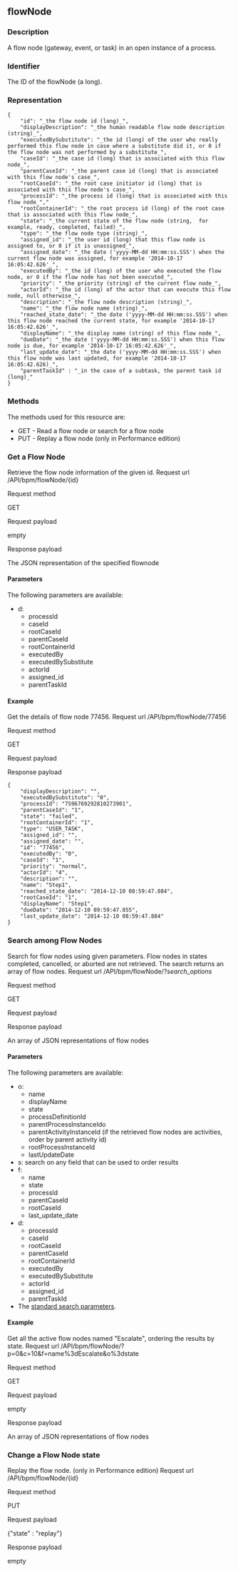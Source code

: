 ## flowNode

### Description

A flow node (gateway, event, or task) in an open instance of a process. 

### Identifier

The ID of the flowNode (a long).

### Representation

    
    {
        "id": "_the flow node id (long)_",
        "displayDescription": "_the human readable flow node description (string)_",
        "executedBySubstitute": "_the id (long) of the user who really performed this flow node in case where a substitute did it, or 0 if the flow node was not performed by a substitute_",
        "caseId": "_the case id (long) that is associated with this flow node_",
        "parentCaseId": "_the parent case id (long) that is associated with this flow node's case_",
        "rootCaseId": "_the root case initiator id (long) that is associated with this flow node's case_",
        "processId": "_the process id (long) that is associated with this flow node_","
        "rootContainerId": "_the root process id (long) of the root case that is associated with this flow node_",
        "state": "_the current state of the flow node (string,  for example, ready, completed, failed)_",
        "type": "_the flow node type (string)_",
        "assigned_id": "_the user id (long) that this flow node is assigned to, or 0 if it is unassigned_",
        "assigned_date": "_the date ('yyyy-MM-dd HH:mm:ss.SSS') when the current flow node was assigned, for example '2014-10-17 16:05:42.626'_",
        "executedBy": "_the id (long) of the user who executed the flow node, or 0 if the flow node has not been executed_",
        "priority": "_the priority (string) of the current flow node_",
        "actorId": "_the id (long) of the actor that can execute this flow node, null otherwise_",
        "description": "_the flow node description (string)_",
        "name": "_the flow node name (string)_",
        "reached_state_date": "_the date ('yyyy-MM-dd HH:mm:ss.SSS') when this flow node reached the current state, for example '2014-10-17 16:05:42.626'_",
        "displayName": "_the display name (string) of this flow node_",
        "dueDate": "_the date ('yyyy-MM-dd HH:mm:ss.SSS') when this flow node is due, for example '2014-10-17 16:05:42.626'_",
        "last_update_date": "_the date ('yyyy-MM-dd HH:mm:ss.SSS') when this flow node was last updated, for example '2014-10-17 16:05:42.626)_",
        "parentTaskId" : "_in the case of a subtask, the parent task id (long)_"
    }
    
    

### Methods

The methods used for this resource are:

* GET - Read a flow node or search for a flow node
* PUT - Replay a flow node (only in Performance edition)

### Get a Flow Node

Retrieve the flow node information of the given id.
Request url
/API/bpm/flowNode/{id}

Request method

GET

Request payload

empty

Response payload

The JSON representation of the specified flownode

#### Parameters

The following parameters are available:

* d:
  * processId
  * caseId
  * rootCaseId
  * parentCaseId
  * rootContainerId
  * executedBy
  * executedBySubstitute
  * actorId
  * assigned\_id
  * parentTaskId

#### Example

Get the details of flow node 77456\.
Request url
/API/bpm/flowNode/77456

Request method

GET

Request payload

Response payload

    
    {
    	"displayDescription": "",
    	"executedBySubstitute": "0",
    	"processId": "7596769292810273901",
    	"parentCaseId": "1",
    	"state": "failed",
    	"rootContainerId": "1",
    	"type": "USER_TASK",
    	"assigned_id": "",
    	"assigned_date": "",
    	"id": "77456",
    	"executedBy": "0",
    	"caseId": "1",
    	"priority": "normal",
    	"actorId": "4",
    	"description": "",
    	"name": "Step1",
    	"reached_state_date": "2014-12-10 08:59:47.884",
    	"rootCaseId": "1",
    	"displayName": "Step1",
    	"dueDate": "2014-12-10 09:59:47.855",
    	"last_update_date": "2014-12-10 08:59:47.884"
    }
    			

### Search among Flow Nodes

Search for flow nodes using given parameters. Flow nodes in states completed, cancelled, or aborted are not retrieved. The search returns an array of flow nodes.
Request url
/API/bpm/flowNode/?_search\_options_

Request method

GET

Request payload

Response payload

An array of JSON representations of flow nodes

#### Parameters

The following parameters are available:

* o: 
  * name
  * displayName
  * state
  * processDefinitionId
  * parentProcessInstanceIdo
  * parentActivityInstanceId (if the retrieved flow nodes are activities, order by parent activity id)
  * rootProcessInstanceId
  * lastUpdateDate
* s: search on any field that can be used to order results
* f: 
  * name
  * state
  * processId
  * parentCaseId
  * rootCaseId
  * last\_update\_date
* d:
  * processId
  * caseId
  * rootCaseId
  * parentCaseId
  * rootContainerId
  * executedBy
  * executedBySubstitute
  * actorId
  * assigned\_id
  * parentTaskId
* The [standard search parameters](rest-api-overview.md).

#### Example

Get all the active flow nodes named "Escalate", ordering the results by state.
Request url
/API/bpm/flowNode/?p=0&c=10&f=name%3dEscalate&o%3dstate

Request method

GET

Request payload

empty

Response payload

An array of JSON representations of flow nodes

### Change a Flow Node state

Replay the flow node. (only in Performance edition)
Request url
/API/bpm/flowNode/{id}

Request method

PUT

Request payload

{"state" : "replay"}

Response payload

empty